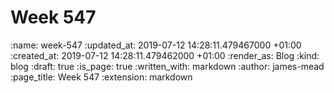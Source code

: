 Week 547
========

<!-- add content here -->

:name: week-547
:updated_at: 2019-07-12 14:28:11.479467000 +01:00
:created_at: 2019-07-12 14:28:11.479462000 +01:00
:render_as: Blog
:kind: blog
:draft: true
:is_page: true
:written_with: markdown
:author: james-mead
:page_title: Week 547
:extension: markdown
